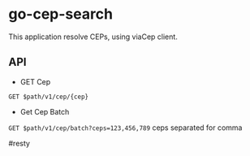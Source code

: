 # go-cep-search

This application resolve CEPs, using viaCep client.

## API

- GET Cep

```GET $path/v1/cep/{cep}```

- Get Cep Batch

```GET $path/v1/cep/batch?ceps=123,456,789``` ceps separated for comma

#resty
